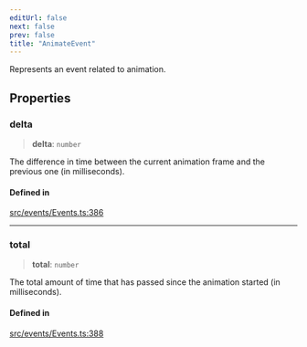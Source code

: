 ```yaml
---
editUrl: false
next: false
prev: false
title: "AnimateEvent"
---
```


Represents an event related to animation.

## Properties

### delta

> **delta**: `number`

The difference in time between the current animation frame and the previous one (in milliseconds).

#### Defined in

[src/events/Events.ts:386](https://github.com/agargaro/three.ez/blob/b06e30e89a1cb80df2de9df7c48590de59a134ce/src/events/Events.ts#L386)

***

### total

> **total**: `number`

The total amount of time that has passed since the animation started (in milliseconds).

#### Defined in

[src/events/Events.ts:388](https://github.com/agargaro/three.ez/blob/b06e30e89a1cb80df2de9df7c48590de59a134ce/src/events/Events.ts#L388)
